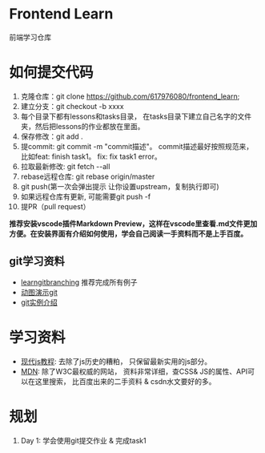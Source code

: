 # Frontend Learn
前端学习仓库

# 如何提交代码

1. 克隆仓库：git clone https://github.com/617976080/frontend_learn;
2. 建立分支：git checkout -b xxxx
3. 每个目录下都有lessons和tasks目录， 在tasks目录下建立自己名字的文件夹，然后把lessons的作业都放在里面。
4. 保存修改：git add . 
5. 提commit: git commit -m "commit描述"。 commit描述最好按照规范来， 比如feat: finish task1。 fix: fix task1 error。
6. 拉取最新修改: git fetch --all
7. rebase远程仓库: git rebase origin/master
8. git push(第一次会弹出提示 让你设置upstream，复制执行即可)
9. 如果远程仓库有更新, 可能需要git push -f
10. 提PR（pull request）

**推荐安装vscode插件Markdown Preview，这样在vscode里查看.md文件更加方便。在安装界面有介绍如何使用，学会自己阅读一手资料而不是上手百度。**

## git学习资料

* [learngitbranching](https://learngitbranching.js.org/?locale=zh_CN) 推荐完成所有例子
* [动图演示git](https://mp.weixin.qq.com/s/CwO2owC0t8sMnuSOoEyebw)
* [git实例介绍](https://zhuanlan.zhihu.com/p/72946397?utm_source=wechat_session&utm_medium=social&s_s_i=7od6T6Hm3i8SzvJc%2FIbtmd6WjN14zPsntXbvVCGq9Og%3D&s_r=1)

# 学习资料
* [现代js教程](https://zh.javascript.info/): 去除了js历史的糟粕， 只保留最新实用的js部分。
* [MDN](https://developer.mozilla.org/zh-CN/): 除了W3C最权威的网站， 资料非常详细，查CSS& JS的属性、API可以在这里搜索， 比百度出来的二手资料 & csdn水文要好的多。

# 规划
1. Day 1: 学会使用git提交作业 & 完成task1
